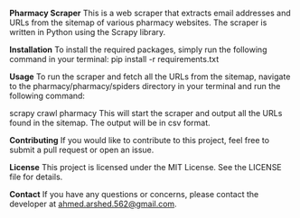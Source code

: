 **Pharmacy Scraper**
This is a web scraper that extracts email addresses and URLs from the sitemap of various pharmacy websites. The scraper is written in Python using the Scrapy library.

**Installation**
To install the required packages, simply run the following command in your terminal:
pip install -r requirements.txt

**Usage**
To run the scraper and fetch all the URLs from the sitemap, navigate to the pharmacy/pharmacy/spiders directory in your terminal and run the following command:

scrapy crawl pharmacy
This will start the scraper and output all the URLs found in the sitemap. The output will be in csv format.

**Contributing**
If you would like to contribute to this project, feel free to submit a pull request or open an issue.

**License**
This project is licensed under the MIT License. See the LICENSE file for details.

**Contact**
If you have any questions or concerns, please contact the developer at ahmed.arshed.562@gmail.com.
